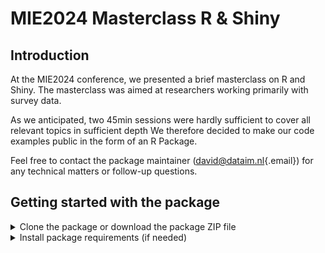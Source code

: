 # MIE2024 Masterclass R & Shiny

## Introduction

At the MIE2024 conference, we presented a brief masterclass on R and Shiny. The masterclass was aimed at researchers working primarily with survey data.

As we anticipated, two 45min sessions were hardly sufficient to cover all relevant topics in sufficient depth We therefore decided to make our code examples public in the form of an R Package.

Feel free to contact the package maintainer ([david\@dataim.nl](mailto:david@dataim.nl){.email}) for any technical matters or follow-up questions.

## Getting started with the package

<details>

<summary>Clone the package or download the package ZIP file</summary>

Traditional git clone:

```         
git clone https://github.com/DataIMLabs/MIE2024/
```

Github clone via GitHub's command line interface (CLI):

```         
gh repo clone DataIMLabs/MIE2024
```

Zip download: [<https://github.com/DataIMLabs/MIE2024/archive/refs/heads/main.zip>]

</summary>

</details>

<details>

<summary>Install package requirements (if needed)</summary>

Most likely, 

``` r
install.packages("plotly")
install.packages("shiny")
install.packages("data.table")
install.packages("magrittr")
install.packages("ggplot2")
install.packages("devtools")
install.packages("purrr")
install.packages("rlang")
```

</details>

 
 
 
 